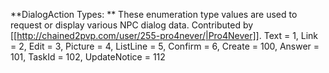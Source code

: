 **DialogAction Types: ** These enumeration type values are used to request or display various NPC dialog data. Contributed by [[http://chained2pvp.com/user/255-pro4never/|Pro4Never]].
        Text = 1,
        Link = 2,
        Edit = 3,
        Picture = 4,
        ListLine = 5,
        Confirm = 6,
        Create = 100,
        Answer = 101,
        TaskId = 102,
        UpdateNotice = 112
